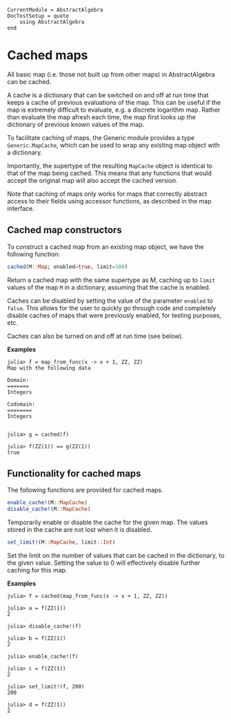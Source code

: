 ```@meta
CurrentModule = AbstractAlgebra
DocTestSetup = quote
    using AbstractAlgebra
end
```

# Cached maps

All basic map (i.e. those not built up from other maps) in AbstractAlgebra can be
cached.

A cache is a dictionary that can be switched on and off at run time that keeps a cache
of previous evaluations of the map. This can be useful if the map is extremely difficult
to evaluate, e.g. a discrete logarithm map. Rather than evaluate the map afresh each
time, the map first looks up the dictionary of previous known values of the map.

To facilitate caching of maps, the Generic module provides a type `Generic.MapCache`,
which can be used to wrap any existing map object with a dictionary.

Importantly, the supertype of the resulting `MapCache` object is identical to that of
the map being cached. This means that any functions that would accept the original
map will also accept the cached version.

Note that caching of maps only works for maps that correctly abstract access to their
fields using accessor functions, as described in the map interface.

## Cached map constructors

To construct a cached map from an existing map object, we have the following function:

```julia
cached(M::Map; enabled=true, limit=100)
```

Return a cached map with the same supertype as $M$, caching up to `limit` values of the
map `M` in a dictionary, assuming that the cache is enabled.

Caches can be disabled by setting the value of the parameter `enabled` to `false`. This
allows for the user to quickly go through code and completely disable caches of maps that
were previously enabled, for testing purposes, etc.

Caches can also be turned on and off at run time (see below).

**Examples**

```jldoctest
julia> f = map_from_func(x -> x + 1, ZZ, ZZ)
Map with the following data

Domain:
=======
Integers

Codomain:
========
Integers


julia> g = cached(f)

julia> f(ZZ(1)) == g(ZZ(1))
true

```

## Functionality for cached maps

The following functions are provided for cached maps.

```julia
enable_cache!(M::MapCache)
disable_cache!(M::MapCache)
```

Temporarily enable or disable the cache for the given map. The values stored in the cache
are not lost when it is disabled.

```julia
set_limit!(M::MapCache, limit::Int)
```

Set the limit on the number of values that can be cached in the dictionary, to the given
value. Setting the value to 0 will effectively disable further caching for this map.

**Examples**

```jldoctest
julia> f = cached(map_from_func(x -> x + 1, ZZ, ZZ))

julia> a = f(ZZ(1))
2

julia> disable_cache!(f)

julia> b = f(ZZ(1))
2

julia> enable_cache!(f)

julia> c = f(ZZ(1))
2

julia> set_limit!(f, 200)
200

julia> d = f(ZZ(1))
2

```


